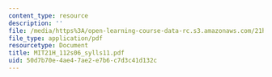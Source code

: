 ```yaml
---
content_type: resource
description: ''
file: /media/https%3A/open-learning-course-data-rc.s3.amazonaws.com/21h-112-the-american-revolution-spring-2006/50d7b70e4ae47ae2e7b6c7d3c41d132c_MIT21H_112s06_sylls11.pdf
file_type: application/pdf
resourcetype: Document
title: MIT21H_112s06_sylls11.pdf
uid: 50d7b70e-4ae4-7ae2-e7b6-c7d3c41d132c
---
```

